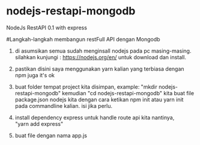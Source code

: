 # nodejs-restapi-mongodb
NodeJs RestAPI 0.1 with express

#Langkah-langkah membangun restFull API dengan Mongodb
1.  di asumsikan semua sudah menginsall nodejs pada pc masing-masing.
    silahkan kunjungi : https://nodejs.org/en/ untuk download dan install.

2.  pastikan disini saya menggunakan yarn kalian yang terbiasa dengan npm juga it's ok

3.  buat folder tempat project kita disimpan, example: "mkdir nodejs-restapi-mongodb" kemudian "cd nodejs-restapi-mongodb"
    kita buat file package.json nodejs kita dengan cara ketikan npm init atau yarn init pada commandline kalian. isi jika perlu.

4.  install dependency express untuk handle route api kita nantinya,   
    "yarn add express"

5.  buat file dengan nama app.js
